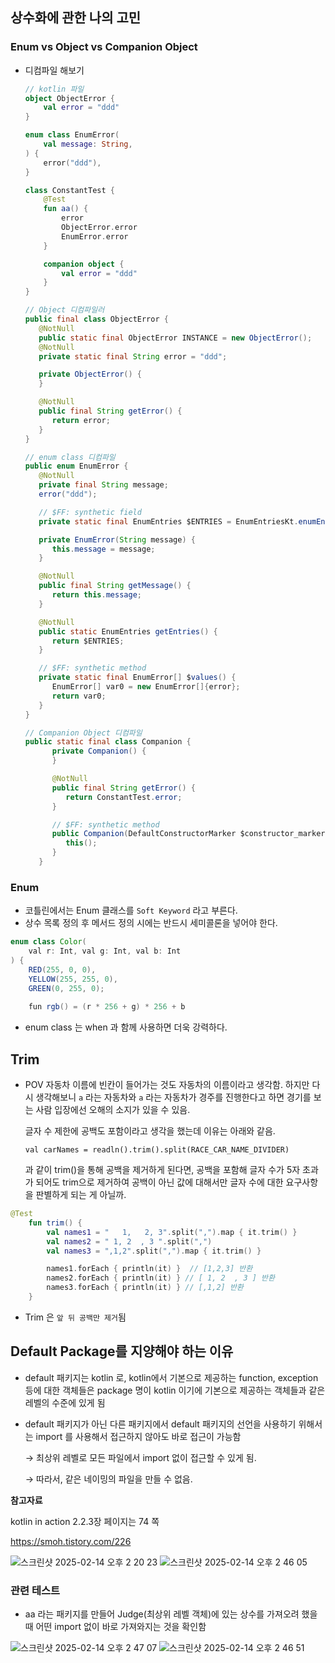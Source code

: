 ## 상수화에 관한 나의 고민
### Enum vs Object vs Companion Object

- 디컴파일 해보기
    
    ```kotlin
    // kotlin 파일
    object ObjectError {
        val error = "ddd"
    }
    
    enum class EnumError(
        val message: String,
    ) {
        error("ddd"),
    }
    
    class ConstantTest {
        @Test
        fun aa() {
            error
            ObjectError.error
            EnumError.error
        }
    
        companion object {
            val error = "ddd"
        }
    }
    
    ```
    
    ```java
    // Object 디컴파일러
    public final class ObjectError {
       @NotNull
       public static final ObjectError INSTANCE = new ObjectError();
       @NotNull
       private static final String error = "ddd";
    
       private ObjectError() {
       }
    
       @NotNull
       public final String getError() {
          return error;
       }
    }
    ```
    
    ```java
    // enum class 디컴파일
    public enum EnumError {
       @NotNull
       private final String message;
       error("ddd");
    
       // $FF: synthetic field
       private static final EnumEntries $ENTRIES = EnumEntriesKt.enumEntries((Enum[])$VALUES);
    
       private EnumError(String message) {
          this.message = message;
       }
    
       @NotNull
       public final String getMessage() {
          return this.message;
       }
    
       @NotNull
       public static EnumEntries getEntries() {
          return $ENTRIES;
       }
    
       // $FF: synthetic method
       private static final EnumError[] $values() {
          EnumError[] var0 = new EnumError[]{error};
          return var0;
       }
    }
    ```
    
    ```java
    // Companion Object 디컴파일
    public static final class Companion {
          private Companion() {
          }
    
          @NotNull
          public final String getError() {
             return ConstantTest.error;
          }
    
          // $FF: synthetic method
          public Companion(DefaultConstructorMarker $constructor_marker) {
             this();
          }
       }
    ```
### Enum

- 코틀린에서는 Enum 클래스를 `Soft Keyword` 라고 부른다.
- 상수 목록 정의 후 메서드 정의 시에는 반드시 세미콜론을 넣어야 한다.

```java
enum class Color(
	val r: Int, val g: Int, val b: Int
) {
	RED(255, 0, 0),
	YELLOW(255, 255, 0),
	GREEN(0, 255, 0);
	
	fun rgb() = (r * 256 + g) * 256 + b
```

- enum class 는 when 과 함께 사용하면 더욱 강력하다.

## Trim

- POV
    자동차 이름에 빈칸이 들어가는 것도 자동차의 이름이라고 생각함.
    하지만 다시 생각해보니 `a` 라는 자동차와   `a`   라는 자동차가 경주를 진행한다고 하면 경기를 보는 사람 입장에선 오해의 소지가 있을 수 있음.
    
    글자 수 제한에 공백도 포함이라고 생각을 했는데 이유는 아래와 같음.
    
    ```
    val carNames = readln().trim().split(RACE_CAR_NAME_DIVIDER)
    
    ```
    
    과 같이 trim()을 통해 공백을 제거하게 된다면, 공백을 포함해 글자 수가 5자 초과가 되어도 trim으로 제거하여 공백이 아닌 값에 대해서만 글자 수에 대한 요구사항을 판별하게 되는 게 아닐까.
```kotlin
@Test
    fun trim() {
        val names1 = "   1,   2, 3".split(",").map { it.trim() }
        val names2 = " 1, 2  , 3 ".split(",")
        val names3 = ",1,2".split(",").map { it.trim() }

        names1.forEach { println(it) }  // [1,2,3] 반환
        names2.forEach { println(it) } // [ 1, 2  , 3 ] 반환
        names3.forEach { println(it) } // [,1,2] 반환
    }
```
- Trim 은 `앞 뒤 공백만 제거`됨

## Default Package를 지양해야 하는 이유
- default 패키지는 kotlin 로, kotlin에서 기본으로 제공하는 function, exception등에 대한 객체들은 package 명이 kotlin 이기에 기본으로 제공하는 객체들과 같은 레벨의 수준에 있게 됨
- default 패키지가 아닌 다른 패키지에서 default 패키지의 선언을 사용하기 위해서는 import 를 사용해서 접근하지 않아도 바로 접근이 가능함

  → 최상위 레벨로 모든 파일에서 import 없이 접근할 수 있게 됨.
  
  → 따라서, 같은 네이밍의 파일을 만들 수 없음.

**참고자료**

kotlin in action 2.2.3장 페이지는 74 쪽

https://smoh.tistory.com/226

![스크린샷 2025-02-14 오후 2 20 23](https://github.com/user-attachments/assets/9fabff6f-0224-43ea-86eb-352de04d083a)
![스크린샷 2025-02-14 오후 2 46 05](https://github.com/user-attachments/assets/3138d923-502d-4543-b69f-158386456b58)



### 관련 테스트
- aa 라는 패키지를 만들어 Judge(최상위 레벨 객체)에 있는 상수를 가져오려 했을 때 어떤 import 없이 바로 가져와지는 것을 확인함

![스크린샷 2025-02-14 오후 2 47 07](https://github.com/user-attachments/assets/7a900d9c-ab4c-4d23-8eee-4c5c6b68812a)
![스크린샷 2025-02-14 오후 2 46 51](https://github.com/user-attachments/assets/0af8030c-1cb8-4102-80fb-10f320b7c124)
